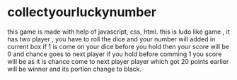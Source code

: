 # collectyourluckynumber
this game is made with help of javascript, css, html.
this is ludo like game , it has two player , you have to roll the dice and your number will added in current box if 1 is come on your dice before you hold then your score will be 0 and chance goes to next player
if you hold before comming 1 you score will be as it is chance come to next player
player which got 20 points earlier will be winner and its portion change to black.
